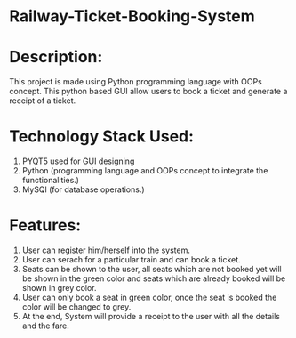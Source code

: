 # Railway-Ticket-Booking-System


# Description:

This project is made using Python programming language with OOPs concept.
This python based GUI allow users to book a ticket and generate a receipt of a ticket.

# Technology Stack Used:

1. PYQT5 used for GUI designing
2. Python (programming language and OOPs concept to integrate the functionalities.)
3. MySQl (for database operations.)

# Features:

1. User can register him/herself into the system.
2. User can serach for a particular train and can book a ticket.
3. Seats can be shown to the user, all seats which are not booked yet will be shown in the green color and seats which are already booked will be shown in grey color.
4. User can only book a seat in green color, once the seat is booked the color will be changed to grey.
5. At the end, System will provide a receipt to the user with all the details and the fare.
